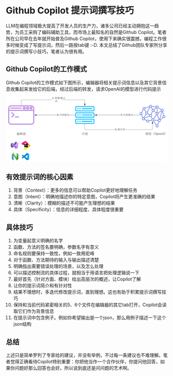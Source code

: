 # Github Copilot 提示词撰写技巧
LLM在编程领域极大提高了开发人员的生产力，诸多公司已经主动拥抱这一趋势，为员工采购了编码辅助工具，而市场上最知名的自然是Github Copilot。笔者所在公司早在去年就开始普及Github Copilot，使用下来确实很震撼，编程工作很多时候变成了写提示词，然后一路按tab键 :-D. 本文总结了Github团队专家所分享的提示词撰写小技巧，笔者认为很有用。

## Github Copilot的工作模式  
Github Copilot的工作模式如下图所示，编辑器将相关提示词信息以及其它背景信息收集起来发给它的后端，经过后端的转发，请求OpenAI的模型进行代码提示

![bounded context](images/github-copilot.png)

## 有效提示词的核心因素  
1. 背景（Context）：更多的信息可以帮助Copilot更好地理解任务
2. 意图（Intent）：明确地描述你的特定意图，Copilot将产生更准确的结果
3. 清晰（Clarity）：模糊的描述不可能产生理想的结果
4. 具体（Specificity）：信息的详细程度、具体程度很重要

## 具体技巧  
1. 为变量起意义明确的名字
2. 函数、方法的签名要明确，参数名字有意义
3. 命名规则要保持一致性，例如一致用驼峰
4. 对于函数、方法期待的输入与输出描述清楚
5. 明确指出需要错误处理的场景，以及怎么处理
6. 可以描述控制流的具体过程，就相当于用语言把处理逻辑说一下
7. 最好首先（针对方面、模块）给出高层次的概述，让Copilot了解
8. 让你的提示词简介和有针对性
9. 结果不理想时，多迭代修改提示词，直到理想。这也有助于积累提示词撰写技巧
10. 保持和当前代码紧密相关的5、6个文件在编辑器的其它tab打开，Copilot会读取它们作为背景信息
11. 在提示词中包含例子。例如你希望输出是一个json，那么用例子描述一下这个json结构

## 总结
上述只是简单罗列了专家给的建议，并没有举例，不过每一条建议也不难理解。笔者觉得正确看待Copilot特别重要：你把他当作一个合作伙伴，你提问他回答，如果你问题好那么回答也会好。所以说到底还是问问题的艺术啊。